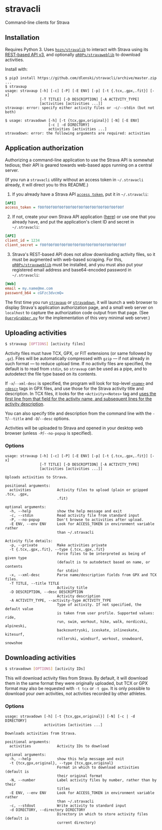 # stravacli
Command-line clients for Strava

## Installation

Requires Python 3. Uses [`hozn/stravalib`](//github.com/hozn/stravalib) to interact with Strava using its [REST-based API v3](//strava.github.io/api/v3),
and optionally [`pR0Ps/stravaweblib`](//github.com/pR0Ps/stravaweblib) to download activities.

Install with:

```
$ pip3 install https://github.com/dlenski/stravacli/archive/master.zip
...
$ stravaup
usage: stravaup [-h] [-c] [-P] [-E ENV] [-p] [-t {.tcx,.gpx,.fit}] [-x]
                [-T TITLE] [-D DESCRIPTION] [-A ACTIVITY_TYPE]
                [activities [activities ...]]
stravaup: error: specify either activity files or -c/--stdin (but not both)

$ usage: stravadown [-h] [-t {tcx,gpx,original}] [-N] [-E ENV]
                    [-c | -d DIRECTORY]
                    activities [activities ...]
stravadown: error: the following arguments are required: activities
```

## Application authorization

Authorizing a command-line application to use the Strava API is somewhat
tedious; their API is geared towards web-based apps running on a central
server.

(If you run a `stravacli` utility without an access token in `~/.stravacli`
already, it will direct you to this README.)

1. If you already have a Strava API [`access token`](//strava.github.io/api/v3/oauth/#post-token), put it in `~/.stravacli`:
```ini
[API]
access_token = f00f00f00f00f00f00f00f00f00f00f00f00f00f
```
2. If not, create your own Strava API application ([here](https://www.strava.com/settings/api)) or use one that you already
   have, and put the application's client ID and secret in `~/.stravacli`:
```ini
[API]
client_id = 1234
client_secret = f00f00f00f00f00f00f00f00f00f00f00f00f00f
```
3. Strava's REST-based API does not allow downloading activity files, so it must be augmented with web-based scraping. For
this, [`pR0Ps/stravaweblib`](//github.com/pR0Ps/stravaweblib) must be installed, and you must
also put your registered email address and base64-encoded password in `~/.stravacli`:
```ini
[Web]
email = my.name@me.com
password_b64 = cGFzc3dvcmQ=
```

  The first time you run [`stravaup`](#uploading-activities) or [`stravadown`](#downloading-activities),
  it will launch a web
  browser to display Strava's application authorization page, and a
  small web server on `localhost` to capture the authorization code output
  from that page. (See [`QueryGrabber.py`](//github.com/dlenski/stravacli/blob/server/QueryGrabber.py)
  for the implementation of this very minimal web server.)

## Uploading activities

```bash
$ stravaup [OPTIONS] [activity files]
```

Activity files must have TCX, GPX, or FIT extensions (or same followed
by `.gz`). Files will be automatically compressed with `gzip` —
if not already in such format — to reduce upload time. If no
activity files are specified, the default is to read from `stdin`, so
`stravaup` can be used as a pipe, and to autodetect the file type
based on its contents.

If `-x`/`--xml-desc` is specified, the program will look for top-level
[`<name>`](//www.topografix.com/gpx_manual.asp#name) and
[`<desc>`](//www.topografix.com/gpx_manual.asp#desc) tags in GPX
files, and use those for the Strava activity title and description. In
TCX files, it looks for the `<Activity><Notes>` tag and [uses the first
line from that field for the activity name, and subsequent lines for
the activity description](//github.com/cpfair/tapiriik/issues/99).

You can also specify title and description from the command line with
the `-T`/`--title` and `-D`/`--desc` options.

Activities will be uploaded to Strava and opened in your desktop web
browser (unless `-P`/`--no-popup` is specified).

### Options

```
usage: stravaup [-h] [-c] [-P] [-E ENV] [-p] [-t {.tcx,.gpx,.fit}] [-x]
                [-T TITLE] [-D DESCRIPTION] [-A ACTIVITY_TYPE]
                [activities [activities ...]]

Uploads activities to Strava.

positional arguments:
  activities            Activity files to upload (plain or gzipped .tcx, .gpx,
                        .fit)

optional arguments:
  -h, --help            show the help message and exit
  -c, --stdin           Read activity file from standard input
  -P, --no-popup        Don't browse to activities after upload.
  -E ENV, --env ENV     Look for ACCESS_TOKEN in environment variable rather
                        than ~/.stravacli

Activity file details:
  -p, --private         Make activities private
  -t {.tcx,.gpx,.fit}, --type {.tcx,.gpx,.fit}
                        Force files to be interpreted as being of given type
                        (default is to autodetect based on name, or contents
                        for stdin)
  -x, --xml-desc        Parse name/description fields from GPX and TCX files.
  -T TITLE, --title TITLE
                        Activity title
  -D DESCRIPTION, --desc DESCRIPTION
                        Activity description
  -A ACTIVITY_TYPE, --activity-type ACTIVITY_TYPE
                        Type of activity. If not specified, the default value
                        is taken from user profile. Supported values: ride,
                        run, swim, workout, hike, walk, nordicski, alpineski,
                        backcountryski, iceskate, inlineskate, kitesurf,
                        rollerski, windsurf, workout, snowboard, snowshoe
```

## Downloading activities

```bash
$ stravadown [OPTIONS] [activity IDs]
```

This will download activity files from Strava. By default, it will
download them in the same format they were originally uploaded, but
TCX or GPX format may also be requested with `-t tcx` or `-t gpx`.
It is only possible to download your _own_ activities, not activities
recorded by other athletes.

### Options

```
usage: stravadown [-h] [-t {tcx,gpx,original}] [-N] [-c | -d DIRECTORY]
                  activities [activities ...]

Downloads activities from Strava.

positional arguments:
  activities            Activity IDs to download

optional arguments:
  -h, --help            show this help message and exit
  -t {tcx,gpx,original}, --type {tcx,gpx,original}
                        Format in which to download activities (default is
                        their original format
  -N, --number          Label activity files by number, rather than by their
                        titles
  -E ENV, --env ENV     Look for ACCESS_TOKEN in environment variable rather
                        than ~/.stravacli
  -c, --stdout          Write activity to standard input
  -d DIRECTORY, --directory DIRECTORY
                        Directory in which to store activity files (default is
                        current directory)
```

